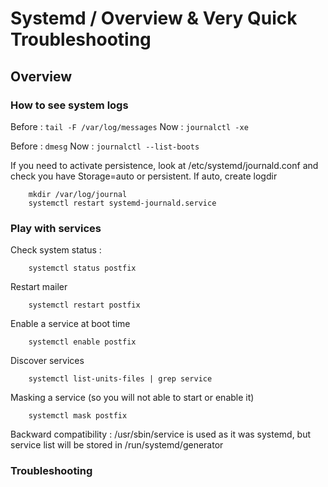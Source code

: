 # Systemd / Overview & Very Quick Troubleshooting

## Overview

### How to see system logs

Before : `tail -F /var/log/messages`
Now : `journalctl -xe`

Before : `dmesg`
Now : `journalctl --list-boots`

If you need to activate persistence, look at /etc/systemd/journald.conf and check you have Storage=auto or persistent.
If auto, create logdir
```
    mkdir /var/log/journal
    systemctl restart systemd-journald.service
```

### Play with services

Check system status : 
```
    systemctl status postfix
```

Restart mailer
```
    systemctl restart postfix
```

Enable a service at boot time
```
    systemctl enable postfix
```

Discover services
```
    systemctl list-units-files | grep service
```

Masking a service (so you will not able to start or enable it)
```
    systemctl mask postfix
```

Backward compatibility : /usr/sbin/service is used as it was systemd, but service list will be stored in /run/systemd/generator

### Troubleshooting

